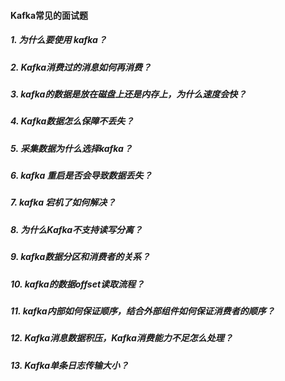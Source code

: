 #### Kafka常见的面试题

##### 1. 为什么要使用 kafka？

##### 2. Kafka消费过的消息如何再消费？

##### 3. kafka的数据是放在磁盘上还是内存上，为什么速度会快？

##### 4. Kafka数据怎么保障不丢失？

##### 5. 采集数据为什么选择kafka？

##### 6. kafka 重启是否会导致数据丢失？

##### 7. kafka 宕机了如何解决？

##### 8. 为什么Kafka不支持读写分离？

##### 9. kafka数据分区和消费者的关系？

##### 10. kafka的数据offset读取流程？

##### 11. kafka内部如何保证顺序，结合外部组件如何保证消费者的顺序？

##### 12. Kafka消息数据积压，Kafka消费能力不足怎么处理？

##### 13. Kafka单条日志传输大小？